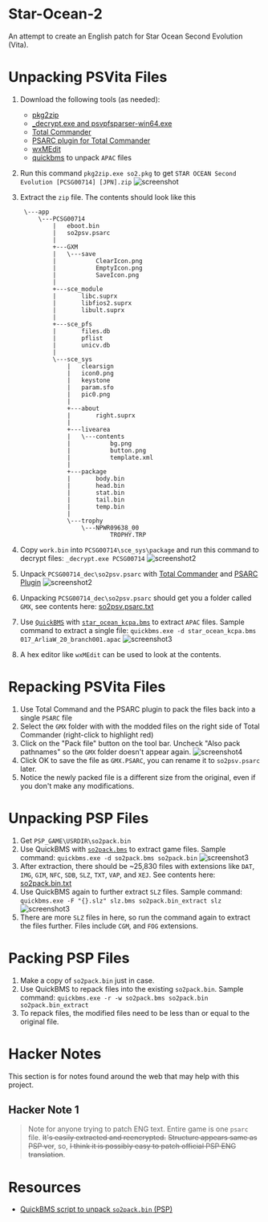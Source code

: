 # Star-Ocean-2
An attempt to create an English patch for Star Ocean Second Evolution (Vita).

# Unpacking PSVita Files
1. Download the following tools (as needed):
   - [pkg2zip](https://github.com/mmozeiko/pkg2zip/releases)
   - [_decrypt.exe and psvpfsparser-win64.exe](https://gbatemp.net/threads/release-decrypt-and-launch-psn-store-vita-games-without-plugins.548878/)
   - [Total Commander](https://totalcmd.net/plugring/totalcmd.html)
   - [PSARC plugin for Total Commander](https://totalcmd.net/plugring/PSARC.html)
   - [wxMEdit](https://wxmedit.github.io/downloads.html)
   - [quickbms](http://aluigi.altervista.org/quickbms.htm) to unpack `APAC` files
1. Run this command `pkg2zip.exe so2.pkg` to get `STAR OCEAN Second Evolution [PCSG00714] [JPN].zip`
  ![screenshot](img/so2_01.png)
1. Extract the `zip` file.  The contents should look like this
   ```
    \---app
        \---PCSG00714
            |   eboot.bin
            |   so2psv.psarc
            |
            +---GXM
            |   \---save
            |           ClearIcon.png
            |           EmptyIcon.png
            |           SaveIcon.png
            |
            +---sce_module
            |       libc.suprx
            |       libfios2.suprx
            |       libult.suprx
            |
            +---sce_pfs
            |       files.db
            |       pflist
            |       unicv.db
            |
            \---sce_sys
                |   clearsign
                |   icon0.png
                |   keystone
                |   param.sfo
                |   pic0.png
                |
                +---about
                |       right.suprx
                |
                +---livearea
                |   \---contents
                |           bg.png
                |           button.png
                |           template.xml
                |
                +---package
                |       body.bin
                |       head.bin
                |       stat.bin
                |       tail.bin
                |       temp.bin
                |
                \---trophy
                    \---NPWR09638_00
                            TROPHY.TRP
   ```

1. Copy `work.bin` into `PCSG00714\sce_sys\package` and run this command to decrypt files: `_decrypt.exe PCSG00714`
  ![screenshot2](img/so2_decrypt.gif)

1. Unpack `PCSG00714_dec\so2psv.psarc` with [Total Commander](https://totalcmd.net/) and [PSARC Plugin](https://totalcmd.net/plugring/PSARC.html)
  ![screenshot2](img/so2_psarc01.png)

1. Unpacking `PCSG00714_dec\so2psv.psarc` should get you a folder called `GMX`, see contents here: [so2psv.psarc.txt](so2psv.psarc.txt)

1. Use [`QuickBMS`](http://aluigi.altervista.org/papers/quickbms.zip) with [`star_ocean_kcpa.bms`](http://aluigi.altervista.org/bms/star_ocean_kcpa.bms) to extract `APAC` files.  Sample command to extract a single file: `quickbms.exe -d star_ocean_kcpa.bms 017_ArliaW_20_branch001.apac`
  ![screenshot3](img/so2_quickbms01.png)

1. A hex editor like `wxMEdit` can be used to look at the contents.

# Repacking PSVita Files
1. Use Total Command and the PSARC plugin to pack the files back into a single `PSARC` file
1. Select the `GMX` folder with with the modded files on the right side of Total Commander (right-click to highlight red) 
1. Click on the "Pack file" button on the tool bar.  Uncheck "Also pack pathnames" so the `GMX` folder doesn't appear again.
  ![screenshot4](img/so2psv_repack.png)
1. Click OK to save the file as `GMX.PSARC`, you can rename it to `so2psv.psarc` later.
1. Notice the newly packed file is a different size from the original, even if you don't make any modifications.


# Unpacking PSP Files
1. Get `PSP_GAME\USRDIR\so2pack.bin`
1. Use QuickBMS with [`so2pack.bms`](scripts/so2pack.bms) to extract game files.  Sample command: `quickbms.exe -d so2pack.bms so2pack.bin`
  ![screenshot3](img/so2_quickbms02.png)
1. After extraction, there should be ~25,830 files with extensions like `DAT`, `IMG`, `GIM`, `NFC`, `SDB`, `SLZ`, `TXT`, `VAP`, and `XEJ`.  See contents here: [so2pack.bin.txt](so2pack.bin.txt)
1. Use QuickBMS again to further extract `SLZ` files.  Sample command: `quickbms.exe -F "{}.slz" slz.bms so2pack.bin_extract slz`
  ![screenshot3](img/so2_quickbms03.png)
1. There are more `SLZ` files in here, so run the command again to extract the files further.  Files include `CGM`, and `FOG` extensions.

# Packing PSP Files
1. Make a copy of `so2pack.bin` just in case.
1. Use QuickBMS to repack files into the existing `so2pack.bin`.  Sample command: `quickbms.exe -r -w so2pack.bms so2pack.bin so2pack.bin_extract`
1. To repack files, the modified files need to be less than or equal to the original file.

# Hacker Notes
This section is for notes found around the web that may help with this project.

## Hacker Note 1
> Note for anyone trying to patch ENG text.  Entire game is one `psarc` file. ~~It's easily extracted and reencrypted.~~ ~~Structure appears same as PSP ver~~, so, ~~I think it is possibly easy to patch official PSP ENG translation~~.

# Resources
  - [QuickBMS script to unpack `so2pack.bin` (PSP)](https://m.blog.naver.com/physics1114/220350384937)
